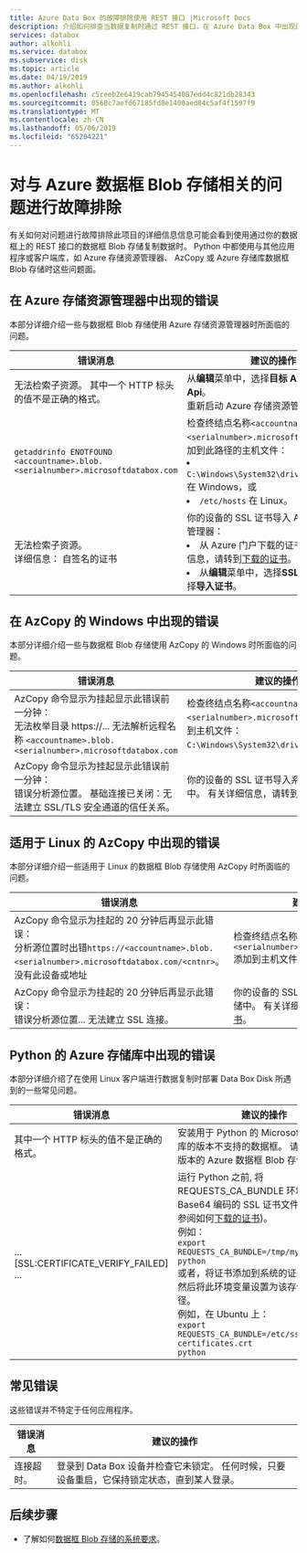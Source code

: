 ```yaml
---
title: Azure Data Box 的故障排除使用 REST 接口 |Microsoft Docs
description: 介绍如何排查当数据复制时通过 REST 接口，在 Azure Data Box 中出现的问题。
services: databox
author: alkohli
ms.service: databox
ms.subservice: disk
ms.topic: article
ms.date: 04/19/2019
ms.author: alkohli
ms.openlocfilehash: c5ceeb2e6419cab7945454087edd4c821db28343
ms.sourcegitcommit: 0568c7aefd67185fd8e1400aed84c5af4f1597f9
ms.translationtype: MT
ms.contentlocale: zh-CN
ms.lasthandoff: 05/06/2019
ms.locfileid: "65204221"
---
```

# <a name="troubleshoot-issues-related-to-azure-data-box-blob-storage"></a>对与 Azure 数据框 Blob 存储相关的问题进行故障排除

有关如何对问题进行故障排除此项目的详细信息信息可能会看到使用通过你的数据框上的 REST 接口的数据框 Blob 存储复制数据时。 Python 中都使用与其他应用程序或客户端库，如 Azure 存储资源管理器、 AzCopy 或 Azure 存储库数据框 Blob 存储时这些问题面。

## <a name="errors-seen-in-azure-storage-explorer"></a>在 Azure 存储资源管理器中出现的错误

本部分详细介绍一些与数据框 Blob 存储使用 Azure 存储资源管理器时所面临的问题。

|错误消息  |建议的操作 |
|---------|---------|
|无法检索子资源。 其中一个 HTTP 标头的值不是正确的格式。|从**编辑**菜单中，选择**目标 Azure Stack Api**。 <br>重新启动 Azure 存储资源管理器。|
|`getaddrinfo ENOTFOUND <accountname>.blob.<serialnumber>.microsoftdatabox.com` |检查终结点名称`<accountname>.blob.<serialnumber>.microsoftdatabox.com`添加到此路径的主机文件： <li>`C:\Windows\System32\drivers\etc\hosts` 在 Windows，或 </li><li> `/etc/hosts` 在 Linux。</li>|
|无法检索子资源。 <br>详细信息： 自签名的证书 |你的设备的 SSL 证书导入 Azure 存储资源管理器： <li>从 Azure 门户下载的证书。 有关详细信息，请转到[下载的证书](data-box-deploy-copy-data-via-rest.md#download-certificate)。</li><li>从**编辑**菜单中，选择**SSL 证书**，然后选择**导入证书**。</li>|

## <a name="errors-seen-in-azcopy-for-windows"></a>在 AzCopy 的 Windows 中出现的错误

本部分详细介绍一些与数据框 Blob 存储使用 AzCopy 的 Windows 时所面临的问题。

|错误消息  |建议的操作 |
|---------|---------|
|AzCopy 命令显示为挂起显示此错误前一分钟： <br>无法枚举目录 https://... 无法解析远程名称 `<accountname>.blob.<serialnumber>.microsoftdatabox.com`|检查终结点名称`<accountname>.blob.<serialnumber>.microsoftdatabox.com`添加到主机文件： `C:\Windows\System32\drivers\etc\hosts`。|
|AzCopy 命令显示为挂起显示此错误前一分钟： <br>错误分析源位置。 基础连接已关闭：无法建立 SSL/TLS 安全通道的信任关系。|你的设备的 SSL 证书导入系统的证书存储中。 有关详细信息，请转到[下载的证书](data-box-deploy-copy-data-via-rest.md#download-certificate)。|


## <a name="errors-seen-in-azcopy-for-linux"></a>适用于 Linux 的 AzCopy 中出现的错误

本部分详细介绍一些适用于 Linux 的数据框 Blob 存储使用 AzCopy 时所面临的问题。

|错误消息  |建议的操作 |
|---------|---------|
|AzCopy 命令显示为挂起的 20 分钟后再显示此错误： <br>分析源位置时出错`https://<accountname>.blob.<serialnumber>.microsoftdatabox.com/<cntnr>`。 没有此设备或地址|检查终结点名称`<accountname>.blob.<serialnumber>.microsoftdatabox.com`添加到主机文件： `/etc/hosts`。|
|AzCopy 命令显示为挂起的 20 分钟后再显示此错误： <br>错误分析源位置... 无法建立 SSL 连接。|你的设备的 SSL 证书导入系统的证书存储中。 有关详细信息，请转到[下载的证书](data-box-deploy-copy-data-via-rest.md#download-certificate)。|

## <a name="errors-seen-in-azure-storage-library-for-python"></a>Python 的 Azure 存储库中出现的错误

本部分详细介绍了在使用 Linux 客户端进行数据复制时部署 Data Box Disk 所遇到的一些常见问题。

|错误消息  |建议的操作 |
|---------|---------|
|其中一个 HTTP 标头的值不是正确的格式。 |安装用于 Python 的 Microsoft Azure 存储库的版本不支持的数据框。 请参阅受支持版本的 Azure 数据框 Blob 存储要求。|
|… [SSL:CERTIFICATE_VERIFY_FAILED] …|运行 Python 之前, 将 REQUESTS_CA_BUNDLE 环境变量设置为 Base64 编码的 SSL 证书文件的路径 (请参阅如何[下载的证书](data-box-deploy-copy-data-via-rest.md#download-certificate))。 <br>例如：<br>`export REQUESTS_CA_BUNDLE=/tmp/mycert.cer` <br>`python` <br>或者，将证书添加到系统的证书存储区，然后将此环境变量设置为该存储区的路径。 <br> 例如，在 Ubuntu 上： <br>`export REQUESTS_CA_BUNDLE=/etc/ssl/certs/ca-certificates.crt` <br>`python`|


## <a name="common-errors"></a>常见错误

这些错误并不特定于任何应用程序。

|错误消息  |建议的操作 |
|---------|---------|
|连接超时。 |登录到 Data Box 设备并检查它未锁定。 任何时候，只要设备重启，它保持锁定状态，直到某人登录。|

## <a name="next-steps"></a>后续步骤

- 了解如何[数据框 Blob 存储的系统要求](data-box-system-requirements-rest.md)。
